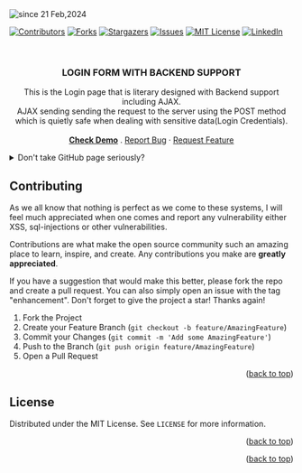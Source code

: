 <img src="https://komarev.com/ghpvc/?username=login-form-is&label=login-form&color=0e75b6&style=flat" alt="since 21 Feb,2024" />

<a name="readme-top"></a>

[![Contributors][contributors-shield]][contributors-url]
[![Forks][forks-shield]][forks-url]
[![Stargazers][stars-shield]][stars-url]
[![Issues][issues-shield]][issues-url]
[![MIT License][license-shield]][license-url]
[![LinkedIn][linkedin-shield]][linkedin-url]



<br />
<div align="center">

  <h3 align="center">LOGIN FORM WITH BACKEND SUPPORT</h3>

  <p align="center">
    This is the Login page that is literary designed with Backend support including AJAX.
    <br />
    AJAX sending sending the request to the server using the POST method which is quietly safe when dealing with sensitive data(Login Credentials).
    <br />
    <br />
    <a href="https://isaka-james.github.io/login-form/"><strong>Check Demo</strong></a>
    .
    <a href="https://github.com/isaka-james/login-form/issues">Report Bug</a>
    ·
    <a href="https://github.com/isaka-james/login-form/login-form/issues">Request Feature</a>
  </p>
</div>



<details>
  <summary>Don't take GitHub page seriously?</summary>
  <ol>
    Remainder!:: You can only view front-end design only with github pages.
    <br />
       SETUPS
    <br />
     <li> Make a database named "LOGIN" and within it, create a table named "users" which will have two rows "email" and "pwd", you can insert datas whatever you like.</li>
     <li> Make sure "root" has a password "master123" unless you change it from the source code.</li>
     </ol>
</details>

<!-- CONTRIBUTING -->
## Contributing

As we all know that nothing is perfect as we come to these systems, I will feel much appreciated when one comes and report any vulnerability either XSS, sql-injections or other vulnerabilities.

Contributions are what make the open source community such an amazing place to learn, inspire, and create. Any contributions you make are **greatly appreciated**.

If you have a suggestion that would make this better, please fork the repo and create a pull request. You can also simply open an issue with the tag "enhancement".
Don't forget to give the project a star! Thanks again!

1. Fork the Project
2. Create your Feature Branch (`git checkout -b feature/AmazingFeature`)
3. Commit your Changes (`git commit -m 'Add some AmazingFeature'`)
4. Push to the Branch (`git push origin feature/AmazingFeature`)
5. Open a Pull Request

<p align="right">(<a href="#readme-top">back to top</a>)</p>



<!-- LICENSE -->
## License

Distributed under the MIT License. See `LICENSE` for more information.

<p align="right">(<a href="#readme-top">back to top</a>)</p>



<!-- CONTACT -->

<p align="right">(<a href="#readme-top">back to top</a>)</p>



<!-- MARKDOWN LINKS & IMAGES -->
[contributors-shield]: https://img.shields.io/github/contributors/isaka-james/login-form.svg?style=for-the-badge
[contributors-url]: https://github.com/isaka-james/login-form/graphs/contributors
[forks-shield]: https://img.shields.io/github/forks/isaka-james/login-form.svg?style=for-the-badge
[forks-url]: https://github.com/isaka-james/login-form/network/members
[stars-shield]: https://img.shields.io/github/stars/isaka-james/login-form.svg?style=for-the-badge
[stars-url]: https://github.com/isaka-james/login-form/stargazers
[issues-shield]: https://img.shields.io/github/issues/isaka-james/login-form.svg?style=for-the-badge
[issues-url]: https://github.com/isaka-james/isaka-james/issues
[license-shield]: https://img.shields.io/github/license/isaka-james/login-form.svg?style=for-the-badge
[license-url]: https://github.com/isaka-james/login-form/blob/master/LICENSE
[linkedin-shield]: https://img.shields.io/badge/-LinkedIn-black.svg?style=for-the-badge&logo=linkedin&colorB=555
[linkedin-url]: https://linkedin.com/in/isack-philiph-0297a8247
[product-screenshot]: screenshot.png

